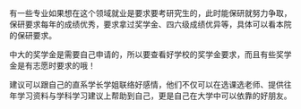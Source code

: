 有一些专业如果想在这个领域就业是要求要考研究生的，此时能保研就努力争取，保研要求每年的成绩优秀，要求拿过奖学金、四六级成绩优异等，具体可以看本院的保研要求。  
  
中大的奖学金是需要自己申请的，所以要查看好学校的奖学金要求，而且有些奖学金是有志愿时要求的哦！  
  
建议可以跟自己的直系学长学姐联络好感情，他们不仅可以在选课选老师、提供往年学习资料与学科学习建议上帮助到自己，更是自己在大学中可以依靠的好朋友。